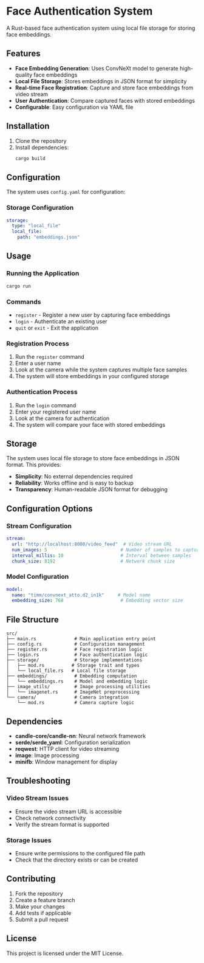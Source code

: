 # Face Authentication System

A Rust-based face authentication system using local file storage for storing face embeddings.

## Features

- **Face Embedding Generation**: Uses ConvNeXt model to generate high-quality face embeddings
- **Local File Storage**: Stores embeddings in JSON format for simplicity
- **Real-time Face Registration**: Capture and store face embeddings from video stream
- **User Authentication**: Compare captured faces with stored embeddings
- **Configurable**: Easy configuration via YAML file

## Installation

1. Clone the repository
2. Install dependencies:
   ```bash
   cargo build
   ```

## Configuration

The system uses `config.yaml` for configuration:

### Storage Configuration

```yaml
storage:
  type: "local_file"
  local_file:
    path: "embeddings.json"
```

## Usage

### Running the Application

```bash
cargo run
```

### Commands

- `register` - Register a new user by capturing face embeddings
- `login` - Authenticate an existing user
- `quit` or `exit` - Exit the application

### Registration Process

1. Run the `register` command
2. Enter a user name
3. Look at the camera while the system captures multiple face samples
4. The system will store embeddings in your configured storage

### Authentication Process

1. Run the `login` command
2. Enter your registered user name
3. Look at the camera for authentication
4. The system will compare your face with stored embeddings

## Storage

The system uses local file storage to store face embeddings in JSON format. This provides:

- **Simplicity**: No external dependencies required
- **Reliability**: Works offline and is easy to backup
- **Transparency**: Human-readable JSON format for debugging

## Configuration Options

### Stream Configuration

```yaml
stream:
  url: "http://localhost:8000/video_feed"  # Video stream URL
  num_images: 5                           # Number of samples to capture
  interval_millis: 10                     # Interval between samples
  chunk_size: 8192                        # Network chunk size
```

### Model Configuration

```yaml
model:
  name: "timm/convnext_atto.d2_in1k"     # Model name
  embedding_size: 768                     # Embedding vector size
```

## File Structure

```
src/
├── main.rs              # Main application entry point
├── config.rs            # Configuration management
├── register.rs          # Face registration logic
├── login.rs             # Face authentication logic
├── storage/             # Storage implementations
│   ├── mod.rs          # Storage trait and types
│   └── local_file.rs   # Local file storage
├── embeddings/          # Embedding computation
│   └── embeddings.rs    # Model and embedding logic
├── image_utils/         # Image processing utilities
│   └── imagenet.rs      # ImageNet preprocessing
└── camera/              # Camera integration
    └── mod.rs           # Camera capture logic
```

## Dependencies

- **candle-core/candle-nn**: Neural network framework
- **serde/serde_yaml**: Configuration serialization
- **reqwest**: HTTP client for video streaming
- **image**: Image processing
- **minifb**: Window management for display

## Troubleshooting

### Video Stream Issues

- Ensure the video stream URL is accessible
- Check network connectivity
- Verify the stream format is supported

### Storage Issues

- Ensure write permissions to the configured file path
- Check that the directory exists or can be created

## Contributing

1. Fork the repository
2. Create a feature branch
3. Make your changes
4. Add tests if applicable
5. Submit a pull request

## License

This project is licensed under the MIT License.
